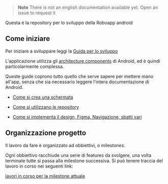 > **Note** There is not an english documentation available yet. Open an issue to request it

Questa è la repository per lo sviluppo della Roboapp android

## Come iniziare

Per iniziare a sviluppare leggi la [Guida per lo sviluppo](./docs/development.it.md)

L'applicazione utilizza gli [architecture components](https://developer.android.com/topic/architecture/intro) di Android, ed è quindi particolarmente complessa.

Queste guide coprono tutto quello che serve sapere per mettere mano all'app, senza che sia necessario leggere l'intera documentazione di Android.

- [Come si crea una schermata](./docs/fragment-v-vm.it.md)

- [Come si utilizzano le repository](./docs/repository.it.md)

- [Come si implementa il design, Figma, Navigazione, sbatti vari](./docs/view-design.it.md)

## Organizzazione progetto

Il lavoro da fare è organizzato ad obbiettivi, o milestones.

Ogni obbiettivo racchiude una serie di features da svolgere, una volta terminate tutte si passa alla milestone successiva.
Si può tenere traccia del lavoro in corso nei seguenti link:

[lavori in corso per la milestone attuale](https://github.com/orgs/open-roboe/projects/3/views/1)
